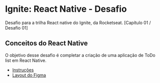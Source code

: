 # Ignite: React Native - Desafio

Desafio para a trilha React native do Ignite, da Rocketseat. [Capítulo 01 / Desafio 01]

## Conceitos do React Native

O objetivo desse desafio é completar a criação de uma aplicação de ToDo list em React Native.  
- [Instruções](https://www.notion.so/Desafio-01-Conceitos-do-React-Native-424de969f3274ed5b9b49534b288a04d)  
- [Layout do Figma](https://www.figma.com/file/VH9VkvtKt1Mt0h66EegWr8/to.do-(Ignite---React-Native---Challenge-01-01))

